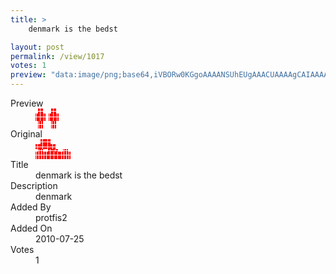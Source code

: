 ```yaml
---
title: >
    denmark is the bedst

layout: post
permalink: /view/1017
votes: 1
preview: "data:image/png;base64,iVBORw0KGgoAAAANSUhEUgAAACUAAAAgCAIAAAAaMSbnAAAABnRSTlMA/wD/AP5AXyvrAAAAjUlEQVRIie1WWwrAIAxrZPc/8rKPOeeDajeGjGLwQ0pjaJuCIHdJQIgXUoA7nud0YKAHmQvveijmJ1DSaHxtSN/K/Ivw0i9juv/5SVN+P1L1FuER3Xs/veuBNO5yQpWv7bimJ8ufS++3eqj/L7m1NE+qj43p3vvpXW/2f6ms77QTEE+6G2Gge5/f0vsWB+aFTj13rvYZAAAAAElFTkSuQmCC"
---
```

<dl class="side-by-side">
<dt>Preview</dt>
<dd>
    <img class="preview" src="data:image/png;base64,iVBORw0KGgoAAAANSUhEUgAAACUAAAAgCAIAAAAaMSbnAAAABnRSTlMA/wD/AP5AXyvrAAAAjUlEQVRIie1WWwrAIAxrZPc/8rKPOeeDajeGjGLwQ0pjaJuCIHdJQIgXUoA7nud0YKAHmQvveijmJ1DSaHxtSN/K/Ivw0i9juv/5SVN+P1L1FuER3Xs/veuBNO5yQpWv7bimJ8ufS++3eqj/L7m1NE+qj43p3vvpXW/2f6ms77QTEE+6G2Gge5/f0vsWB+aFTj13rvYZAAAAAElFTkSuQmCC">
</dd>
<dt>Original</dt>
<dd>
    <img class="preview" src="data:image/png;base64,iVBORw0KGgoAAAANSUhEUgAAAEAAAAAgCAYAAACinX6EAAAAfUlEQVR42u3X2wqAIAwAUP//p7u8hEggJbJsZ+jDDEIPA10pndiOcc0z6rydN9/L6gEAQHaAwVABAAD8+4DLAwEAkB0gOFQAAAAffBe0G63y6IfT6P4AjN4K0d3j9FslXQX0fvgqn73+IAcAAACATzdD4c2WCgAAAACAxAA7vdfE1lg6+5UAAAAASUVORK5CYII=">
</dd>
<dt>Title</dt>
<dd>denmark is the bedst</dd>
<dt>Description</dt>
<dd>denmark</dd>
<dt>Added By</dt>
<dd>protfis2</dd>
<dt>Added On</dt>
<dd>2010-07-25</dd>
<dt>Votes</dt>
<dd>1</dd>
</dl>
